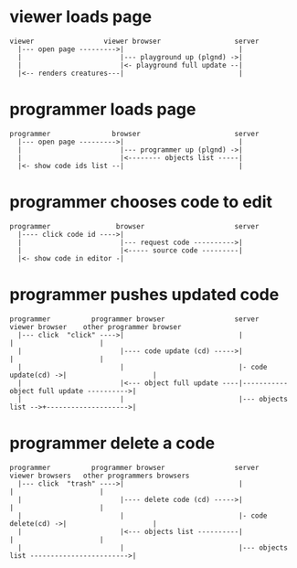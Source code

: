 # viewer loads page

    viewer                 viewer browser                  server
      |--- open page --------->|                            |
      |                        |--- playground up (plgnd) ->|
      |                        |<- playground full update --|
      |<-- renders creatures---|                            |

# programmer loads page

    programmer               browser                       server
      |--- open page --------->|                            |
      |                        |--- programmer up (plgnd) ->|
      |                        |<-------- objects list -----|
      |<- show code ids list --|                            |

# programmer chooses code to edit

    programmer                browser                      server
      |---- click code id ---->|
      |                        |--- request code ---------->|
      |                        |<----- source code ---------|
      |<- show code in editor -|

# programmer pushes updated code

    programmer          programmer browser                 server           viewer browser    other programmer browser
      |--- click  "click" ---->|                            |                    |                     |
      |                        |---- code update (cd) ----->|                    |                     |
      |                        |                            |- code update(cd) ->|                     |
      |                        |<--- object full update ----|----------- object full update ---------->|
      |                        |                            |--- objects list -->+-------------------->|

# programmer delete a code

    programmer          programmer browser                 server           viewer browsers   other programmers browsers
      |--- click  "trash" ---->|                            |                    |                     |
      |                        |---- delete code (cd) ----->|                    |                     |
      |                        |                            |- code delete(cd) ->|                     |
      |                        |<--- objects list ----------|                    |                     |
      |                        |                            |--- objects list ------------------------>|

